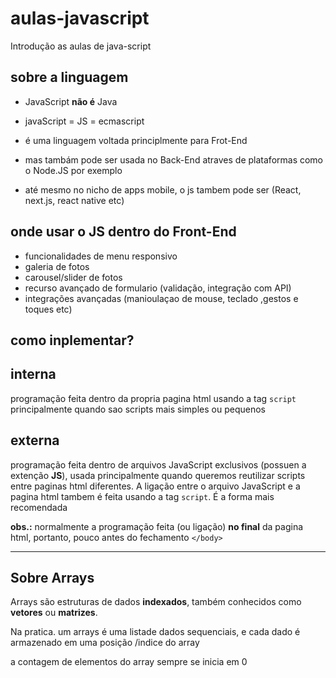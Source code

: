 # aulas-javascript

Introdução as aulas de java-script

## sobre a linguagem

- JavaScript **não é** Java
- javaScript = JS = ecmascript
- é uma linguagem voltada principlmente para Frot-End
- mas tambám pode ser usada no Back-End atraves de plataformas como o Node.JS por exemplo

- até mesmo no nicho de apps mobile, o js tambem pode ser (React, next.js, react native etc)

## onde usar o JS dentro do Front-End

- funcionalidades de menu responsivo
- galeria de fotos
- carousel/slider de fotos
- recurso avançado de formulario (validação, integração com API) 
- integrações avançadas (manioulaçao de mouse, teclado ,gestos e toques etc)


## como inplementar?

## interna
programação feita dentro da propria pagina html usando a tag `script` principalmente quando sao scripts mais simples ou pequenos

## externa
programação feita dentro de arquivos JavaScript exclusivos (possuen a extenção **JS**), usada principalmente quando queremos reutilizar  scripts entre paginas html diferentes. A ligação entre o arquivo JavaScript e a pagina html tambem é feita usando a tag `script`. É a forma mais recomendada

**obs.:** normalmente a programação feita (ou ligação) **no final** da pagina html, portanto, pouco antes do fechamento `</body>`

---

## Sobre Arrays
Arrays são estruturas de dados **indexados**, também conhecidos como **vetores** ou **matrizes**.

Na pratica. um arrays é uma listade dados sequenciais, e cada dado é armazenado em uma posição /indice do array

a contagem de elementos do array sempre se inicia em 0


